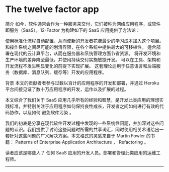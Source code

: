 # The twelve factor app

简介
如今，软件通常会作为一种服务来交付，它们被称为网络应用程序，或软件即服务（SaaS）。12-Factor 为构建如下的 SaaS 应用提供了方法论：

使用标准化流程自动配置，从而使新的开发者花费最少的学习成本加入这个项目。
和操作系统之间尽可能的划清界限，在各个系统中提供最大的可移植性。
适合部署在现代的云计算平台，从而在服务器和系统管理方面节省资源。
将开发环境和生产环境的差异降至最低，并使用持续交付实施敏捷开发。
可以在工具、架构和开发流程不发生明显变化的前提下实现扩展。
这套理论适用于任意语言和后端服务（数据库、消息队列、缓存等）开发的应用程序。

背景
本文的贡献者者参与过数以百计的应用程序的开发和部署，并通过 Heroku 平台间接见证了数十万应用程序的开发，运作以及扩展的过程。

本文综合了我们关于 SaaS 应用几乎所有的经验和智慧，是开发此类应用的理想实践标准，并特别关注于应用程序如何保持良性成长，开发者之间如何进行有效的代码协作，以及如何 避免软件污染 。

我们的初衷是分享在现代软件开发过程中发现的一些系统性问题，并加深对这些问题的认识。我们提供了讨论这些问题时所需的共享词汇，同时使用相关术语给出一套针对这些问题的广义解决方案。本文格式的灵感来自于 Martin Fowler 的书籍： Patterns of Enterprise Application Architecture ， Refactoring 。

读者应该是哪些人？
任何 SaaS 应用的开发人员。部署和管理此类应用的运维工程师。

---
